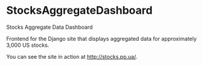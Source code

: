 # StocksAggregateDashboard
Stocks Aggregate Data Dashboard

Frontend for the Django site that displays aggregated data for approximately 3,000 US stocks.

You can see the site in action at http://stocks.pp.ua/.
